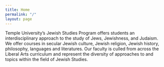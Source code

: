 ```yaml
---
title: Home
permalink: "/"
layout: page
---
```


Temple University’s Jewish Studies Program offers students an interdisciplinary approach to the study of Jews, Jewishness, and Judaism. We offer courses in secular Jewish culture, Jewish religion, Jewish history, philosophy, languages and literatures. Our faculty is culled from across the Liberal Arts curriculum and represent the diversity of approaches to and topics within the field of Jewish Studies.
